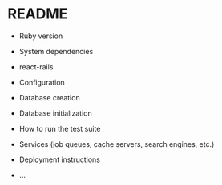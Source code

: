 # README

* Ruby version

* System dependencies
- react-rails

* Configuration

* Database creation

* Database initialization

* How to run the test suite

* Services (job queues, cache servers, search engines, etc.)

* Deployment instructions

* ...
